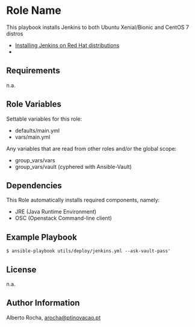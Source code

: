 Role Name
=========

This playbook installs Jenkins to both Ubuntu Xenial/Bionic and CentOS 7 distros
* [Installing Jenkins on Red Hat distributions](https://wiki.jenkins.io/display/JENKINS/Installing+Jenkins+on+Red+Hat+distributions)
* 

Requirements
------------

n.a.

Role Variables
--------------

Settable variables for this role:
* defaults/main.yml
* vars/main.yml

Any variables that are read from other roles and/or the global scope:
* group_vars/vars
* group_vars/vault (cyphered with Ansible-Vault)

Dependencies
------------

This Role automatically installs required components, namely:
* JRE (Java Runtime Environment) 
* OSC (Openstack Command-line client)

Example Playbook
----------------

```$ ansible-playbook utils/deploy/jenkins.yml --ask-vault-pass'```

License
-------

n.a.

Author Information
------------------

Alberto Rocha, arocha@ptinovacao.pt
